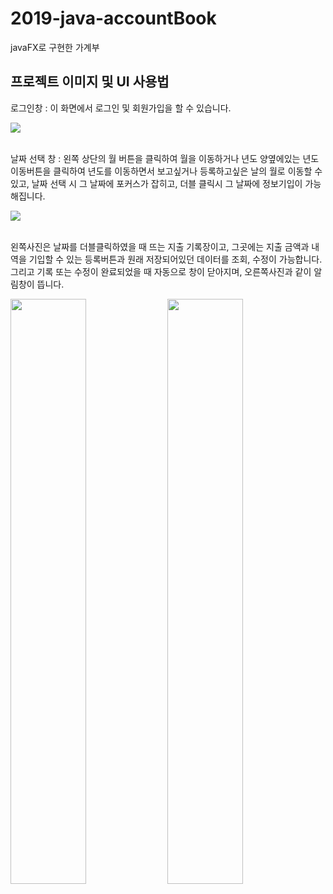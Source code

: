 # 2019-java-accountBook
javaFX로 구현한 가계부

<h2>프로젝트 이미지 및 UI 사용법</h2>

<div>
  <p>로그인창 : 이 화면에서 로그인 및 회원가입을 할 수 있습니다.</p>
  <img src="https://user-images.githubusercontent.com/51257552/103608345-7f86e880-4f5e-11eb-80df-c0aa5ab70a74.png"></img>
</div>
<br>
<div>
  <p>
    날짜 선택 창 : 왼쪽 상단의 월 버튼을 클릭하여 월을 이동하거나 년도 양옆에있는 년도 이동버튼을 클릭하여 년도를 이동하면서 보고싶거나 등록하고싶은 날의 월로 이동할 수 있고, 날짜 선택     시 그 날짜에 포커스가 잡히고, 더블 클릭시 그 날짜에 정보기입이 가능해집니다.
  </p>
  <img src="https://user-images.githubusercontent.com/51257552/103608356-857cc980-4f5e-11eb-89e9-bedb7d3c4d53.png"></img>
</div>
<br>
<div>
  <p>
    왼쪽사진은 날짜를 더블클릭하였을 때 뜨는 지출 기록장이고, 그곳에는 지출 금액과 내역을 기입할 수 있는
    등록버튼과 원래 저장되어있던 데이터를 조회, 수정이 가능합니다. 그리고 기록 또는 수정이 완료되었을 때 
    자동으로 창이 닫아지며, 오른쪽사진과 같이 알림창이 뜹니다.
  <p>
    <img src="https://user-images.githubusercontent.com/51257552/103608361-87df2380-4f5e-11eb-8fbe-ed61d21e0452.png" width="49%"></img>
    <img src="https://user-images.githubusercontent.com/51257552/103608366-89a8e700-4f5e-11eb-9c71-c178048b1da3.png" width="49%"></img>
</div>
